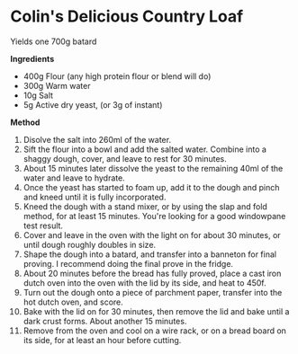 # Colin's Delicious Country Loaf

Yields one 700g batard

**Ingredients**

* 400g Flour (any high protein flour or blend will do)
* 300g Warm water
* 10g Salt
* 5g Active dry yeast, (or 3g of instant)

**Method**

1. Disolve the salt into 260ml of the water.
2. Sift the flour into a bowl and add the salted water. Combine into a shaggy dough, cover, and leave to rest for 30 minutes.
3. About 15 minutes later dissolve the yeast to the remaining 40ml of the water and leave to hydrate.
4. Once the yeast has started to foam up, add it to the dough and pinch and kneed until it is fully incorporated.
5. Kneed the dough with a stand mixer, or by using the slap and fold method, for at least 15 minutes. You're looking for a good windowpane test result.
6. Cover and leave in the oven with the light on for about 30 minutes, or until dough roughly doubles in size.
7. Shape the dough into a batard, and transfer into a banneton for final proving. I recommend doing the final prove in the fridge.
8. About 20 minutes before the bread has fully proved, place a cast iron dutch oven into the oven with the lid by its side, and heat to 450f.
9. Turn out the dough onto a piece of parchment paper, transfer into the hot dutch oven, and score.
10. Bake with the lid on for 30 minutes, then remove the lid and bake until a dark crust forms. About another 15 minutes.
11. Remove from the oven and cool on a wire rack, or on a bread board on its side, for at least an hour before cutting.

